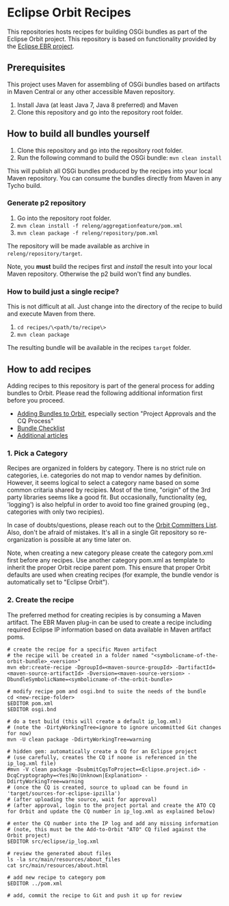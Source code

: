 Eclipse Orbit Recipes
=====================

This repositories hosts recipes for building OSGi bundles as part of the Eclipse Orbit project. This repository is based on functionality provided by the [Eclipse EBR project](https://github.com/eclipse/ebr).



Prerequisites
-------------

This project uses Maven for assembling of OSGi bundles based on artifacts in Maven Central or
any other accessible Maven repository.

1. Install Java (at least Java 7, Java 8 preferred) and Maven
2. Clone this repository and go into the repository root folder.



How to build all bundles yourself
---------------------------------

1. Clone this repository and go into the repository root folder.
2. Run the following command to build the OSGi bundle: `mvn clean install`

This will publish all OSGi bundles produced by the recipes into your local Maven repository. You can consume
the bundles directly from Maven in any Tycho build.


### Generate p2 repository

1. Go into the repository root folder.
2. `mvn clean install -f releng/aggregationfeature/pom.xml`
3. `mvn clean package -f releng/repository/pom.xml`

The repository will be made available as archive in `releng/repository/target`.

Note, you **must** build the recipes first and *install* the result into your local Maven repository. Otherwise
the p2 build won't find any bundles.


### How to build just a single recipe?

This is not difficult at all. Just change into the directory of the recipe to build and execute Maven from there.

1. `cd recipes/\<path/to/recipe\>`
2. `mvn clean package`

The resulting bundle will be available in the recipes `target` folder.



How to add recipes
------------------

Adding recipes to this repository is part of the general process for adding bundles to Orbit. Please read the
following additional information first before you proceed.

* [Adding Bundles to Orbit](https://wiki.eclipse.org/Orbit/Adding_Bundles_to_Orbit), especially section "Project Approvals and the CQ Process"
* [Bundle Checklist](https://wiki.eclipse.org/Orbit_Bundle_Checklist)
* [Additional articles](https://wiki.eclipse.org/Category:Orbit)


### 1. Pick a Category

Recipes are organized in folders by category. There is no strict rule on categories, i.e. categories do not map to vendor names by definition.
However, it seems logical to select a category name based on some common critaria shared by recipies. Most of the time, "origin" of the 3rd
party libraries seems like a good fit. But occasionally, functionality (eg, 'logging') is also helpful in order to avoid too fine grained grouping (eg., categories with only two recipies).

In case of doubts/questions, please reach out to the [Orbit Committers List](mailto:orbit-dev@eclipse.org). Also, don't be afraid of mistakes.
It's all in a single Git repository so re-organization is possible at any time later on.

Note, when creating a new category please create the category pom.xml first before any recipes. Use another category pom.xml as template to inherit the proper Orbit recipe parent pom.
This ensure that proper Orbit defaults are used when creating recipes (for example, the bundle vendor is automatically set to "Eclipse Orbit").


### 2. Create the recipe

The preferred method for creating recipies is by consuming a Maven artifact. The EBR Maven plug-in can be used to
create a recipe including required Eclipse IP information based on data available in Maven artifact poms.

    # create the recipe for a specific Maven artifact
    # the recipe will be created in a folder named "<symbolicname-of-the-orbit-bundle>_<version>"
    mvn ebr:create-recipe -DgroupId=<maven-source-groupId> -DartifactId=<maven-source-artifactId> -Dversion=<maven-source-version> -DbundleSymbolicName=<symbolicname-of-the-orbit-bundle>

    # modify recipe pom and osgi.bnd to suite the needs of the bundle
    cd <new-recipe-folder>
    $EDITOR pom.xml
    $EDITOR osgi.bnd

    # do a test build (this will create a default ip_log.xml)
    # (note the -DirtyWorkingTree=ignore to ignore uncommitted Git changes for now)
    mvn -U clean package -DdirtyWorkingTree=warning

    # hidden gem: automatically create a CQ for an Eclipse project
    # (use carefully, creates the CQ if noone is referenced in the ip_log.xml file)
    #mvn -V clean package -DsubmitCqsToProject=<Eclipse.project.id> -DcqCryptography=<Yes|No|Unknown|Explanation> -DdirtyWorkingTree=warning
    # (once the CQ is created, source to upload can be found in 'target/sources-for-eclipse-ipzilla')
    # (after uploading the source, wait for approval)
    # (after approval, login to the project portal and create the ATO CQ for Orbit and update the CQ number in ip_log.xml as explained below)

    # enter the CQ number into the IP log and add any missing information
    # (note, this must be the Add-to-Orbit "ATO" CQ filed against the Orbit project)
    $EDITOR src/eclipse/ip_log.xml

    # review the generated about files
    ls -la src/main/resources/about_files
    cat src/main/resources/about.html

    # add new recipe to category pom
    $EDITOR ../pom.xml

    # add, commit the recipe to Git and push it up for review


